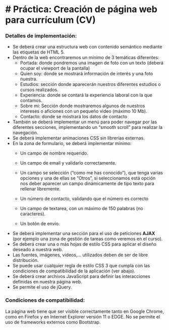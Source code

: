 # # Práctica: Creación de página web para currículum (CV)
### Detalles de implementación:

- Se deberá crear una estructura web con contenido semántico mediante las etiquetas de HTML 5.
- Dentro de la web encontraremos un mínimo de 3 temáticas diferentes:
	- Portada: donde pondremos una imagen de foto con un texto (deberá ocupar el viewport de la pantalla)
	- Quien soy: donde se mostrará información de interés y una foto nuestra.
	- Estudios: sección donde aparecerán nuestros diferentes estudios o cursos realizados.
	- Experiencia: donde se contará la experiencia laboral con la que contamos.
	- Sobre mi: Sección donde mostraremos algunos de nuestros intereses o aficiones con un pequeño video (máximo 10 Mb).
	- Contacto: donde se mostrará los datos de contacto
- También se deberá implementar un menú para poder navegar por las diferentes secciones, implementando un “smooth scroll”
para realizar la navegación.
- Se deberá implementar animaciones CSS sin librerías externas.
- En la zona de formulario, se deberá implementar mínimo:
	- Un campo de nombre requerido.
	- Un campo de email y validarlo correctamente.
	- Un campo se selección (“como me has conocido”), que
tenga varias opciones y una de ellas se “Otros”, si seleccionamos está opción nos deber aparecer un campo dinámicamente de tipo texto para rellenar libremente.
 
	- Un número de contacto, validando que el número es correcto
	- Un campo de textarea, con un máximo de 150 palabras (no caracteres).
	- Un botón de envio.
- Se deberá implementar una sección para el uso de peticiones
**AJAX** (por ejemplo una zona de gestión de tareas como veremos
en el curso).
- Se deberá crear una o más hojas de estilo CSS para aplicar el
diseño deseado a nuestra web.
- Las fuentes, imágenes, videos,... utilizados deben de ser de libre
distribución.
- Se puede usar cualquier regla de estilo CSS 3 que cumpla con las
condiciones de compatibilidad de la aplicación (ver abajo).
- Se deberá crear archivos JavaScript para definir las interacciones
definidas en nuestra página web.
- Se permite el uso de jQuery.

### Condiciones de compatibilidad:

La página web tiene que ser visible correctamente tanto en Google Chrome, como en Firefox y en Internet Explorer versión 11 o EDGE.
No se permite el uso de frameworks externos como Bootstrap.
